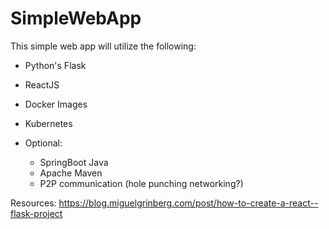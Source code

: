 # SimpleWebApp
This simple web app will utilize the following:
- Python's Flask
- ReactJS
- Docker Images
- Kubernetes


- Optional:
  - SpringBoot Java
  - Apache Maven
  - P2P communication (hole punching networking?)




Resources:
https://blog.miguelgrinberg.com/post/how-to-create-a-react--flask-project

